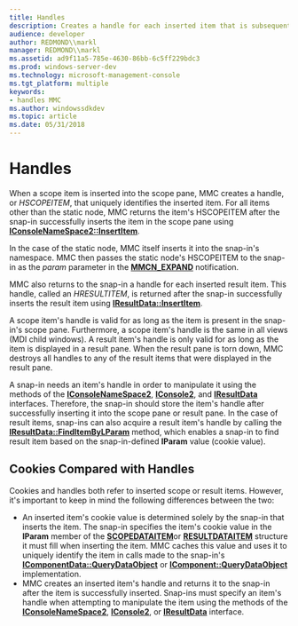 ```yaml
---
title: Handles
description: Creates a handle for each inserted item that is subsequently valid as long as the item is in the scope pane.
audience: developer
author: REDMOND\\markl
manager: REDMOND\\markl
ms.assetid: ad9f11a5-785e-4630-86bb-6c5ff229bdc3
ms.prod: windows-server-dev
ms.technology: microsoft-management-console
ms.tgt_platform: multiple
keywords:
- handles MMC
ms.author: windowssdkdev
ms.topic: article
ms.date: 05/31/2018
---
```


# Handles

When a scope item is inserted into the scope pane, MMC creates a handle, or *HSCOPEITEM*, that uniquely identifies the inserted item. For all items other than the static node, MMC returns the item's HSCOPEITEM after the snap-in successfully inserts the item in the scope pane using [**IConsoleNameSpace2::InsertItem**](https://www.bing.com/search?q=**IConsoleNameSpace2::InsertItem**).

In the case of the static node, MMC itself inserts it into the snap-in's namespace. MMC then passes the static node's HSCOPEITEM to the snap-in as the *param* parameter in the [**MMCN\_EXPAND**](mmcn-expand.md) notification.

MMC also returns to the snap-in a handle for each inserted result item. This handle, called an *HRESULTITEM*, is returned after the snap-in successfully inserts the result item using [**IResultData::InsertItem**](/windows/desktop/api/Mmc/nf-mmc-iresultdata-insertitem).

A scope item's handle is valid for as long as the item is present in the snap-in's scope pane. Furthermore, a scope item's handle is the same in all views (MDI child windows). A result item's handle is only valid for as long as the item is displayed in a result pane. When the result pane is torn down, MMC destroys all handles to any of the result items that were displayed in the result pane.

A snap-in needs an item's handle in order to manipulate it using the methods of the [**IConsoleNameSpace2**](/windows/desktop/api/Mmc/nn-mmc-iconsolenamespace2), [**IConsole2**](/windows/desktop/api/Mmc/nn-mmc-iconsole2), and [**IResultData**](/windows/desktop/api/Mmc/nn-mmc-iresultdata) interfaces. Therefore, the snap-in should store the item's handle after successfully inserting it into the scope pane or result pane. In the case of result items, snap-ins can also acquire a result item's handle by calling the [**IResultData::FindItemByLParam**](/windows/desktop/api/Mmc/nf-mmc-iresultdata-finditembylparam) method, which enables a snap-in to find result item based on the snap-in-defined **lParam** value (cookie value).

## Cookies Compared with Handles

Cookies and handles both refer to inserted scope or result items. However, it's important to keep in mind the following differences between the two:

-   An inserted item's cookie value is determined solely by the snap-in that inserts the item. The snap-in specifies the item's cookie value in the **lParam** member of the [**SCOPEDATAITEM**](/windows/desktop/api/Mmc/ns-mmc-_scopedataitem)or [**RESULTDATAITEM**](/windows/desktop/api/Mmc/ns-mmc-_resultdataitem) structure it must fill when inserting the item. MMC caches this value and uses it to uniquely identify the item in calls made to the snap-in's [**IComponentData::QueryDataObject**](/windows/desktop/api/Mmc/nf-mmc-icomponentdata-querydataobject) or [**IComponent::QueryDataObject**](/windows/desktop/api/Mmc/nf-mmc-icomponent-querydataobject) implementation.
-   MMC creates an inserted item's handle and returns it to the snap-in after the item is successfully inserted. Snap-ins must specify an item's handle when attempting to manipulate the item using the methods of the [**IConsoleNameSpace2**](/windows/desktop/api/Mmc/nn-mmc-iconsolenamespace2), [**IConsole2**](/windows/desktop/api/Mmc/nn-mmc-iconsole2), or [**IResultData**](/windows/desktop/api/Mmc/nn-mmc-iresultdata) interface.

 

 




